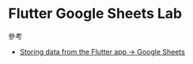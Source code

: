 # Flutter Google Sheets Lab

參考
- [Storing data from the Flutter app → Google Sheets](https://medium.com/mindorks/storing-data-from-the-flutter-app-google-sheets-e4498e9cda5d)
